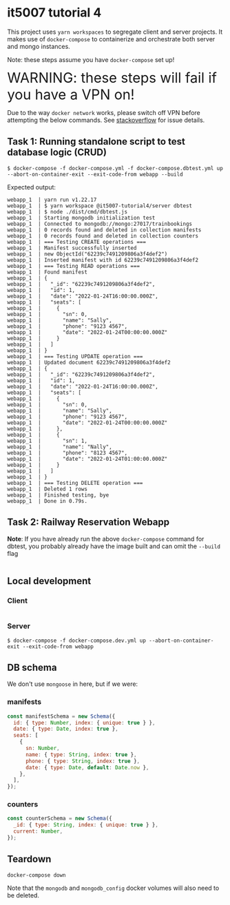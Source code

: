 # it5007 tutorial 4

This project uses `yarn workspaces` to segregate client and server projects. It makes use of `docker-compose` to containerize and orchestrate both server and mongo instances.

Note: these steps assume you have `docker-compose` set up!

<span style="font-size:xx-large">WARNING: these steps will fail if you have a VPN on!</span>

Due to the way `docker network` works, please switch off VPN before attempting the below commands. See [stackoverflow](https://stackoverflow.com/questions/63259263/docker-not-working-with-a-vpn-due-to-network-issues) for issue details.

## Task 1: Running standalone script to test database logic (CRUD)

```
$ docker-compose -f docker-compose.yml -f docker-compose.dbtest.yml up --abort-on-container-exit --exit-code-from webapp --build
```

Expected output:

```
webapp_1  | yarn run v1.22.17
webapp_1  | $ yarn workspace @it5007-tutorial4/server dbtest
webapp_1  | $ node ./dist/cmd/dbtest.js
webapp_1  | Starting mongodb initialization test
webapp_1  | Connected to mongodb://mongo:27017/trainbookings
webapp_1  | 0 records found and deleted in collection manifests
webapp_1  | 0 records found and deleted in collection counters
webapp_1  | === Testing CREATE operations ===
webapp_1  | Manifest successfully inserted
webapp_1  | new ObjectId("62239c7491209806a3f4def2")
webapp_1  | Inserted manifest with id 62239c7491209806a3f4def2
webapp_1  | === Testing READ operations ===
webapp_1  | Found manifest
webapp_1  | {
webapp_1  |   "_id": "62239c7491209806a3f4def2",
webapp_1  |   "id": 1,
webapp_1  |   "date": "2022-01-24T16:00:00.000Z",
webapp_1  |   "seats": [
webapp_1  |     {
webapp_1  |       "sn": 0,
webapp_1  |       "name": "Sally",
webapp_1  |       "phone": "9123 4567",
webapp_1  |       "date": "2022-01-24T00:00:00.000Z"
webapp_1  |     }
webapp_1  |   ]
webapp_1  | }
webapp_1  | === Testing UPDATE operation ===
webapp_1  | Updated document 62239c7491209806a3f4def2
webapp_1  | {
webapp_1  |   "_id": "62239c7491209806a3f4def2",
webapp_1  |   "id": 1,
webapp_1  |   "date": "2022-01-24T16:00:00.000Z",
webapp_1  |   "seats": [
webapp_1  |     {
webapp_1  |       "sn": 0,
webapp_1  |       "name": "Sally",
webapp_1  |       "phone": "9123 4567",
webapp_1  |       "date": "2022-01-24T00:00:00.000Z"
webapp_1  |     },
webapp_1  |     {
webapp_1  |       "sn": 1,
webapp_1  |       "name": "Nally",
webapp_1  |       "phone": "8123 4567",
webapp_1  |       "date": "2022-01-24T01:00:00.000Z"
webapp_1  |     }
webapp_1  |   ]
webapp_1  | }
webapp_1  | === Testing DELETE operation ===
webapp_1  | Deleted 1 rows
webapp_1  | Finished testing, bye
webapp_1  | Done in 0.79s.
```

## Task 2: Railway Reservation Webapp

**Note**: If you have already run the above `docker-compose` command for dbtest, you probably already have the image built and can omit the `--build` flag

```

```

## Local development

### Client

```

```

### Server

```
$ docker-compose -f docker-compose.dev.yml up --abort-on-container-exit --exit-code-from webapp
```

## DB schema

We don't use `mongoose` in here, but if we were:

### manifests

```js
const manifestSchema = new Schema({
  id: { type: Number, index: { unique: true } },
  date: { type: Date, index: true },
  seats: [
    {
      sn: Number,
      name: { type: String, index: true },
      phone: { type: String, index: true },
      date: { type: Date, default: Date.now },
    },
  ],
});
```

### counters

```js
const counterSchema = new Schema({
  _id: { type: String, index: { unique: true } },
  current: Number,
});
```

## Teardown

```
docker-compose down
```

Note that the `mongodb` and `mongodb_config` docker volumes will also need to be deleted.

